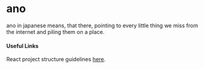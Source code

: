 # ano
ano in japanese means, that there, pointing to every little thing we miss from the internet and piling them on a place.

####  Useful Links
React project structure guidelines [here](https://www.freecodecamp.org/news/a-better-way-to-structure-react-projects/).

